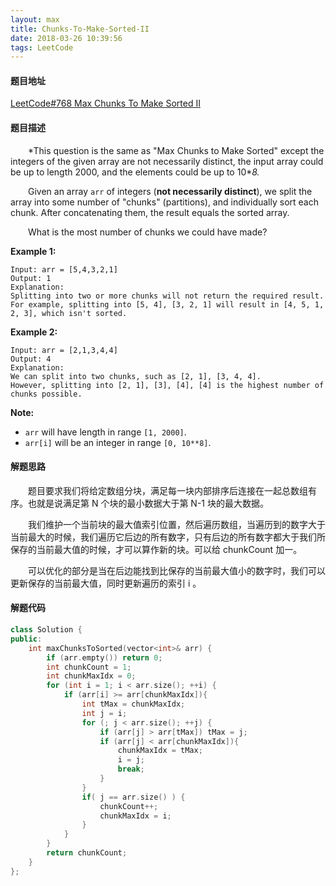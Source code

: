 ```yaml
---
layout: max
title: Chunks-To-Make-Sorted-II
date: 2018-03-26 10:39:56
tags: LeetCode
---
```


#### 题目地址

[LeetCode#768 Max Chunks To Make Sorted II](https://leetcode.com/problems/max-chunks-to-make-sorted-ii/description/)

#### 题目描述

&emsp;&emsp;*This question is the same as "Max Chunks to Make Sorted" except the integers of the given array are not necessarily distinct, the input array could be up to length 2000, and the elements could be up to 10\**8.*

&emsp;&emsp;Given an array `arr` of integers (**not necessarily distinct**), we split the array into some number of "chunks" (partitions), and individually sort each chunk.  After concatenating them, the result equals the sorted array.

<!--more-->

&emsp;&emsp;What is the most number of chunks we could have made?

**Example 1:**

```
Input: arr = [5,4,3,2,1]
Output: 1
Explanation:
Splitting into two or more chunks will not return the required result.
For example, splitting into [5, 4], [3, 2, 1] will result in [4, 5, 1, 2, 3], which isn't sorted.
```

**Example 2:**

```
Input: arr = [2,1,3,4,4]
Output: 4
Explanation:
We can split into two chunks, such as [2, 1], [3, 4, 4].
However, splitting into [2, 1], [3], [4], [4] is the highest number of chunks possible.
```

**Note:**

- `arr` will have length in range `[1, 2000]`.
- `arr[i]` will be an integer in range `[0, 10**8]`.

#### 解题思路

&emsp;&emsp;题目要求我们将给定数组分块，满足每一块内部排序后连接在一起总数组有序。也就是说满足第  N 个块的最小数据大于第 N-1 块的最大数据。

&emsp;&emsp;我们维护一个当前块的最大值索引位置，然后遍历数组，当遍历到的数字大于当前最大的时候，我们遍历它后边的所有数字，只有后边的所有数字都大于我们所保存的当前最大值的时候，才可以算作新的块。可以给 chunkCount 加一。

&emsp;&emsp;可以优化的部分是当在后边能找到比保存的当前最大值小的数字时，我们可以更新保存的当前最大值，同时更新遍历的索引 i 。

#### 解题代码

```c++
class Solution {
public:
    int maxChunksToSorted(vector<int>& arr) {
        if (arr.empty()) return 0;
        int chunkCount = 1;
        int chunkMaxIdx = 0;
        for (int i = 1; i < arr.size(); ++i) {
            if (arr[i] >= arr[chunkMaxIdx]){
                int tMax = chunkMaxIdx;
                int j = i;
                for (; j < arr.size(); ++j) {
                    if (arr[j] > arr[tMax]) tMax = j;
                    if (arr[j] < arr[chunkMaxIdx]){
                        chunkMaxIdx = tMax;
                        i = j;
                        break;
                    }
                }
                if( j == arr.size() ) {
                    chunkCount++;
                    chunkMaxIdx = i;
                }
            }
        }
        return chunkCount;
    }
};
```


